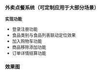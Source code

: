 ### 外卖点餐系统（可定制应用于大部分场景） ###
**实现功能**

- 登录注册功能
- 食品类别与食品列表联动定位效果
- 加入购物车功能
- 商品移除添加功能
- 订单详情结算功能

### 效果图 ###